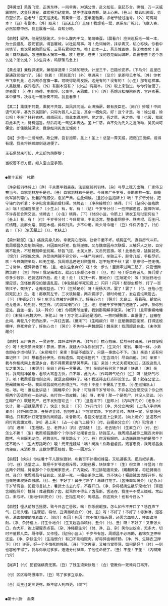 <!-- { "loadSidebar": true } -->
    【降黄龙】黑眚飞空，正类东林，一网牵害。淋漓公愤，赴义如狂，变起苏台。徘徊，万一天威震怒呵，这鱼虾满瓮，谁索把刀砧宽贷。禁不住浑身肉颤，陡上心来。〔丑上〕排云叫阊阖，见日望长安。启老爷！应天巡抚毛，有奏章一通，差承差驰奏，求老爷验过挂号。〔外〕可有副本？〔丑〕有副本。〔外〕取来！〔丑送上介〕且住！我想毛一鹭，原系东厂乾儿，飞章入奏，必然加意中伤，我且展看一回，自知分晓。

    【前腔】疑猜，他是狺狺跖犬，少什么腹内干戈，笔端蜂虿。〔展看介〕应天巡抚毛一鹭一本，为士民倡乱，殴死官旗，请旨屠城，以杜乱萌事。呀！危词耸听，抹杀青天，私心称怏。你看中间情节，竟说吴民助周反叛，三吴有累卵之危。咳！此本一上，吾苏城百姓，殆无噍类矣！哀哉！群然蠢动，怎扭做斩木揭竿一概。咳！苍天，苍天！我何忍见阖闾城畔，血裹苍苔？这个怎么处？怎么处？〔小生背本，鸣锣策马急上〕

    【黄龙滚】兼程驿递来，兼程驿递来！只骑加鞭快，计里三千，已踏长安界。〔下马介〕这里已是通政司衙门了。〔丑〕住着！〔照前禀介〕〔外〕唤进来！〔见介〕承差叩见老爷。〔外〕你老爷飞章到此，必为殴杀官旗一事。可晓得助周反叛，这是有的？没有的？〔小生〕那有这样事。人虽跋扈，疾同疮疥。〔外〕有副本没有？〔小生〕有副本。〔外〕取上来验过，与你传达便了。你去罢！〔小生〕晓得。主命将，公事毕，天恩戴。〔下〕〔外〕吾想苏松按院徐吉，官评素著，本中情节，决与毛一鹭所奏不同。我且看来！

    【其二】熏莸不共栽，熏莸不共栽，枭凤非同派。止沸抽薪，赖有良臣在。〔阅介〕妙嗄！中间语气和平，甚为苏民回护，只将为首几人正法，其余一概免究。好！这个才是。咳！徐公祖，徐公祖！不枉了轩轩衣绣，峨峨冠豸。倘此本得准呵，民之幸，吾之愿，天之赉。嗄！也罢，我就将此本先上，待有温旨，然后将毛一鹭这本传达。圣上仁慈，自不免为先入之言所动，吴民尚可保全。即使魏贼深求，我徐如珂死也无憾矣！

    【尾】少偿一二纲常债，欺公罪，吾甘担带。圣上！圣上！总望一霁天威，把商三面解。说得有理。我先将徐疏即刻送进便了。

    玉石俱焚未可知，片云却为荫群黎；

    当权若不行方便，如入宝山空手回。


    ●第十五折  叱勘

    〔净杂扮羽林将上〕〔净〕千夫裹甲戟森森，法吏庭前列羽林。〔杂〕弓尽上弦刀出鞘，厂家侍卫赛当今。自家羽林左千是也。〔丑〕自家羽林右千是也。今日东厂千岁爷，亲勘东林一案。命俺统军排列辕门，比着护驾威仪，愈加严肃，在此伺候。〔旦扮小监抱牌上〕咄！千岁爷分付，把守辕门的听着：不许犯官家属前后打探。领牌去！〔净杂接牌介〕晓得。〔下〕〔贴扮小监抱牌上〕咄！巡捕官那里？〔小生上〕有，有，有！〔贴〕千岁爷分付：一应押解差官，捱牌听审，不许各犯合聚交谈。领牌去！〔小生〕晓得。〔下〕〔付扮小监，令箭上〕锦衣卫刑狱吏何在？〔丑上〕有，有！〔付〕千岁爷分付：今日勘审，不比泛常，整备着铜拶子、铁夹棍、阎王闩、红绣鞋、披麻火烙、铜包木棍，异样刑具。少不中用，砍头号令哩！〔丑〕件件齐备了。〔付〕去！〔下〕〔生囚服上〕〔旦、老扶上〕

    【梁州新郎】〔生〕痛我完身几粉，幸我完心无碍，劲骨千磨不坏。填胸正气，直将厉气冲开。我周顺昌久矣削职闲居，只因面叱奸党，指骂逆像，又与魏廓园舟次联姻，三触奸人之怒，自分祸不能免，不想魏贼牵坐别案，矫旨飞提，士民义愤，又击死官旗。咳！此番到京，猛拚就死。〔恨介〕只恨倪文焕、许显纯两贼不容分辨，一味严刑夹打，坐赃三千，胫骨几断，手指尽折。咳！今日魏贼亲勘，料无生理。我周顺昌若还对贼置辨，岂不贻笑千秋！罢！愿挣得一腔无愧，三寸常伸，便碎骨香千载。〔旦、老扶生急奔介〕呸！快一步么！里面审过两三起了，只管慢腾腾怎的！〔生〕阿呀！我足痛难忍，就迟几步却也不妨！〔旦、老〕呸！好自在话儿，俺们受了你多少钱钞，还装这样乔脸。走！走！走！〔又扶一转，撇地介〕〔生喘定介〕咳！衣冠扫地也理应该，怎怪他胥役如狼语乱歪。〔净驼贴扮半死犯官上〕闪开！闪开！都御史杨爷，打了一百铁扛子，死快了，让俺收益去。〔下〕〔生顿足介〕呀！是杨大洪。罢了！罢了！〔付、丑抬小生扮死犯上〕走，走！都察院左爷，三次铁脑箍，两次铜拶子，顿时命绝了，发在官坛教管去。〔下〕〔生顿足介〕呀！左浮丘竟被非刑置死了。好痛心也！〔哭介〕忠良士，看看殆，朝堂已绝龙逢派，轮到我，死立待。〔内高叫掩门介〕〔旦、老〕想是千岁爷掩门进膳了，周爷，扶你到空处，且坐一坐，〔扶一转介〕〔老〕你陪周爷坐着，我到那厢解手就来。〔老下〕〔旦带索横地睡介〕〔末扮半死魏大中，净驼上〕呀！方才驼上肩还是活的，一煞时硬膨膨，直僵僵了。且撇在此间，再驼几个死的出来，一并扛去罢。〔撇末下〕〔生暗觑介〕呀！这是魏廓园亲家，打得这般模样，竟死非命了，好伤心也！〔哭介〕不免叫一声魏廓园！魏亲家！我周顺昌在此。〔末作渐醒介〕

    【前腔】三尸离壳，一灵还在，耳畔谁呼声再。〔转气介〕攒心抱痛，猛然带转魂来。〔开目慢视介〕呀！元来蓼洲亲家！蓼洲，蓼洲，我魏大中与你长别了。〔生哭介〕亲翁，事同一体，小弟也即在少顷相随了。〔末悲咽介〕亲家！别话不能说了，只是一事放心不下。〔生〕亲翁！还有何事记怀？〔末〕想着吾孙伊托，你有遗孤，两姓谁担代？〔生含泪介〕尽自由他。〔末〕亲家！我与你相携同上也望乡台，看不得累累妻孥哭草莱。〔生〕亲翁！大丈夫视死如归，还说这些儿女之事怎么！〔末哭介〕亲翁！还有一言要说。〔生〕亲翁还有何言？快说！快说！〔末〕亲翁，我骂贼神虽惫，君须大骂吾方快，目不瞑，此为大。〔作呜咽气绝介〕〔生〕呀！陡然气尽了。咳！我周顺昌顷刻之间，就是这般模样了。呸！我还待去打点辩论怎么。罢！就在公堂上，把阉贼痛骂一场。我周顺昌就死也死得正气。不差！不差！不要乱了主意。〔小生巡捕急上〕咄，咄，咄！谁在此讲话！〔踢睡卒介〕狗才！可晓得千岁爷号令，不许各犯合聚交谈？你公然把两个囚徒聚在一处讲话，先打你一百皮鞭。〔丑〕呀，老爷！那一个是死尸，并没人交谈。〔小生踢尸介〕既是死尸，还不发到官坛去！〔下〕〔旦拖末下〕〔旦即上〕〔内叫开门介〕〔老急上〕伙计，第一起就是周爷了。快走！快走！〔下〕〔作开门介〕〔净、外分立两傍〕〔上场八字排两桌介〕〔付扮倪文焕，丑扮许显纯，各抱卷上〕下官倪文焕，下官许显纯，东林一案，早堂俱已审结，只有苏州打死官旗的周顺昌，未曾勘问。各抱文卷呈递上公亲览。〔向上跪介〕呈递苏州府打死官旗文卷。〔内〕递上来！〔占一小监飞上接下〕〔付，丑据桌分立介〕〔内〕犯官进！〔内〕进来！〔生杻链，旦、老押上〕〔内〕去锁链！〔旦、老去链介〕〔生直立介〕〔付、丑〕怎么不跪？〔生〕我周顺昌跪那个？你动不动摆着龙位，矫旨压人。我周顺昌被你二贼连次非刑酷拷，今日既无龙位，还敢无礼，喝我跪么？〔付、丑〕你没有眼的，上边巍巍端坐的是那个？还不跪么！〔生大怒指喝介〕嗄！元来是魏贼！咄！阉狗！你欺君虐民，残害忠良，我周顺昌食肉寝皮，未消积愤，且数你罪恶桩桩，敢一一回对么？

    【前腔】〔换头〕你纵着十干儿狠似狼豺，布着百干孙毒如蜂虿。又私通客氏，把后妃杀害。〔付、丑〕法堂之上，敢把千岁爷这般斥辱，大胆已极，快快拿下！〔生〕倪文焕！许显纯！你这两个奸贼，待拿那个？你是阉家恶犬，厂内豪奴，不过排陷邀欢爱。〔踢翻两呆，将杻劈面击付、丑介〕我周顺昌今日到此，总是一死。一杻击杀你二贼，岂不快心！杻敲贼面也好开怀，权当做笏击权奸血溅腮。〔付、丑〕不好了！鼻子打断了！乌珠打花了。〔各捧面叫痛介〕〔贴急上〕千岁爷有旨，犯官污言抗上，着武士击去门牙，不容开口。〔净、杂将槌擒生敲牙滚地介〕〔奋起含糊指骂介〕魏贼！难道我断了齿，就骂你不得么？齿虽断，舌还在，我生平不受三缄戒。常山口，未亏坏。〔倒地作闷死介〕〔付、丑指生骂介〕周顺昌，你这狗头！也有今日么？

    【前腔】怪从前鼓舌摇腮，致今日齿亡唇败。咄！你恁般崛强，怎么如今不开口了？恁吞声下气，口闭头埋。〔生骤起，将付、丑满面喷血介〕〔付、丑〕呀！不好了！不好了！赤淋淋，湿答答，满面都被他喷着血了。〔怒介〕死囚！死囚！你不怕刀临头颈，还思含血喷人，唾面谁堪耐。〔净、杂持棍上，打生仆地介〕〔生又起含血喷付、丑介〕〔付、丑〕呀！不好了！又来张大口，向大开，袍上猩猩赤点苔。〔杂、净绳捆生介〕〔付、净、丑、杂〕笑你虫蚁命，无多大，切时不值颗儿菜。既作孽，又作怪。〔贴扮小监上〕千岁爷有旨，周顺昌不必再勘，着锦衣卫押带还监。〔净、杂扶生介〕〔生指恨介〕有口不能咀贼肉，好将碎齿嚼奸肠。〔净、外、生锦衣卫押下〕〔付〕许哥，好一个不怕死的强贼。〔丑〕下次再审，又被当堂辱骂，如何是好？〔付〕一刻也容他不得了。我与你禀过爹爹，速速分付狱卒，了他性命便了。〔丑〕不差！不差！〔内喊掩门介〕

    【尾声】〔付〕犯官强横真无赛。〔丑〕了残生须索快哉！〔合〕管教你一死难将口再开。

    〔付〕区区辱骂恨难平，〔丑〕骂了爹爹立杀身。

    〔合〕阎王注定三更死，断不留人到四更。〔同下〕


    ●第十六折  血奏

